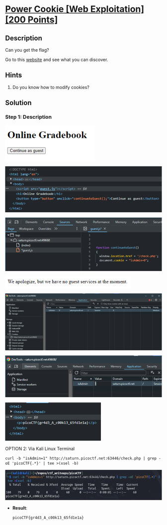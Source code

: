 # [Power Cookie [Web Exploitation] [200 Points]](https://play.picoctf.org/practice/challenge/288?category=1&originalEvent=70&page=1) #

## Description ##
Can you get the flag?

Go to this [website](http://saturn.picoctf.net:49668/) and see what you can discover.

## Hints ##
1. Do you know how to modify cookies?

## Solution ##

### Step 1: Description ###
![](images/webpage.png)

![](images/webpage_inspectPage.png)

![](images/webpage_inspectGuest.js.png)

![](images/webpage_response.png)

![](images/webpage_inspectCookies.png)

![](images/webpage_modifyCookie.png)

![](images/webpage_flag.png)

OPTION 2: Via Kali Linux Terminal

    curl -b "isAdmin=1" http://saturn.picoctf.net:63446/check.php | grep -oE 'picoCTF{.*}' | tee >(xsel -b)

![](images/webpage_retrieveFlag.png)


* **Result**:

      picoCTF{gr4d3_A_c00k13_65fd1e1a}
